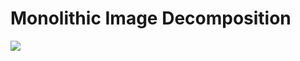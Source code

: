 # Monolithic Image Decomposition


<img src="https://user-images.githubusercontent.com/18275012/62987543-420e5080-be7b-11e9-8b73-78c17a44c17c.jpg"></img>
